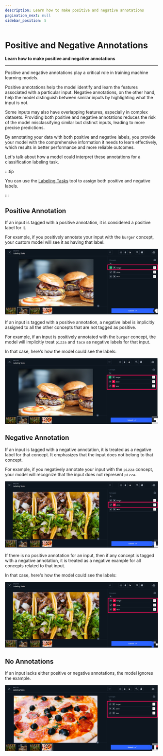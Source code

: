 ```yaml
---
description: Learn how to make positive and negative annotations
pagination_next: null
sidebar_position: 5
---
```


# Positive and Negative Annotations

**Learn how to make positive and negative annotations**
<hr />

Positive and negative annotations play a critical role in training machine learning models. 

Positive annotations help the model identify and learn the features associated with a particular input. Negative annotations, on the other hand, help the model distinguish between similar inputs by highlighting what the input is not. 

Some inputs may also have overlapping features, especially in complex datasets. Providing both positive and negative annotations reduces the risk of the model misclassifying similar but distinct inputs, leading to more precise predictions.

By annotating your data with both positive and negative labels, you provide your model with the comprehensive information it needs to learn effectively, which results in better performance and more reliable outcomes.

Let's talk about how a model could interpret these annotations for a classification labeling task. 

:::tip 

You can use the [Labeling Tasks](https://docs.clarifai.com/portal-guide/annotate/labeling-tools) tool to assign both positive and negative labels.

:::

## Positive Annotation

If an input is tagged with a positive annotation, it is considered a positive label for it.

For example, if you positively annotate your input with the `burger` concept, your custom model will see it as having that label. 

![](/img/annotation_i.jpg)

If an input is tagged with a positive annotation, a negative label is implicitly assigned to all the other concepts that are not tagged as positive. 

For example, if an input is positively annotated with the `burger` concept, the model will implicitly treat `pizza` and `taco` as negative labels for that input.

In that case, here's how the model could see the labels:

![](/img/annotation_ii.jpg)

## Negative Annotation

If an input is tagged with a negative annotation, it is treated as a negative label for that concept. It emphasizes that the input does not belong to that concept.

For example, if you negatively annotate your input with the `pizza` concept, your model will recognize that the input does not represent `pizza`.

![](/img/annotation_iii.jpg)

If there is no positive annotation for an input, then if any concept is tagged with a negative annotation, it is treated as a negative example for all concepts related to that input.

In that case, here's how the model could see the labels:

![](/img/annotation_iv.jpg)

## No Annotations

If an input lacks either positive or negative annotations, the model ignores the example.

![](/img/annotation_v.jpg)


